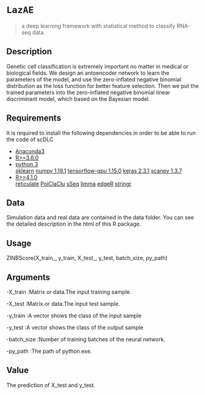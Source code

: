 # `LazAE`

> a deep learning framework with statistical method to classify RNA-seq data.

## Description

Genetic cell classification is extremely important no matter in medical or biological fields. We design an antoencoder network to learn the parameters of the model, and use the zero-inflated negative binomial distribution as the loss function for better feature selection. Then we put the trained parameters into the zero-inflated negative binomial linear discriminant model, which based on the Bayesian model. 


## Requirements

It is required to install the following dependencies in order to be able to run the code of scDLC

- [Anaconda3](https://www.anaconda.com/products/individual)  
- [R>=3.6.0](https://cran.r-project.org/)  
- [python 3](https://www.python.org/downloads/)  
  [sklearn](https://pypi.org/project/sklearn/0.0/)
  [numpy 1.19.1](https://pypi.org/project/numpy/1.19.1/)
  [tensorflow-gpu 1.15.0](https://pypi.org/project/tensorflow-gpu/1.15.0/)
  [keras 2.3.1](https://pypi.org/project/keras/2.3.1/)
  [scanpy 1.3.7](https://pypi.org/project/scanpy/1.3.7/)
 - [R>=4.1.0](https://www.r-project.org/)  
  [reticulate](https://cran.r-project.org/web/packages/reticulate)
  [PoiClaClu](https://cran.rstudio.com/web/packages/PoiClaClu)
  [sSeq](http://www.bioconductor.org/packages/release/bioc/html/sSeq.html)
  [limma](http://www.bioconductor.org/packages/release/bioc/html/limma.html)
  [edgeR](http://www.bioconductor.org/packages/release/bioc/html/edgeR.html)
  [stringr](https://cran.r-project.org/web/packages/stringr)
  

## Data

Simulation data and real data are contained in the data folder. You can see the detailed description in the html of this R package.


## Usage

ZINBScore(X_train_, y_train, X_test_, y_test, batch_size, py_path)

## Arguments
-X_train :Matrix or data.The input training sample.

-X_test :Matrix or data.The input test sample.

-y_train :A vector shows the class of the input sample

-y_test :A vector shows the class of the output sample

-batch_size 	:Number of training batches of the neural network.

-py_path :The path of python.exe.
## Value
The prediction of X_test and y_test.
